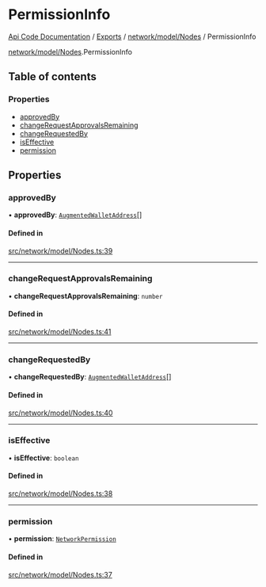 # PermissionInfo
 
[Api Code Documentation](../README.md) / [Exports](../modules.md) / [network/model/Nodes](../modules/network_model_Nodes.md) / PermissionInfo

[network/model/Nodes](../modules/network_model_Nodes.md).PermissionInfo

## Table of contents

### Properties

- [approvedBy](network_model_Nodes.PermissionInfo.md#approvedby)
- [changeRequestApprovalsRemaining](network_model_Nodes.PermissionInfo.md#changerequestapprovalsremaining)
- [changeRequestedBy](network_model_Nodes.PermissionInfo.md#changerequestedby)
- [isEffective](network_model_Nodes.PermissionInfo.md#iseffective)
- [permission](network_model_Nodes.PermissionInfo.md#permission)

## Properties

### approvedBy

• **approvedBy**: [`AugmentedWalletAddress`](network_model_Nodes.AugmentedWalletAddress.md)[]

#### Defined in

[src/network/model/Nodes.ts:39](https://github.com/openkfw/TruBudget/blob/95e6f8a/api/src/network/model/Nodes.ts#L39)

___

### changeRequestApprovalsRemaining

• **changeRequestApprovalsRemaining**: `number`

#### Defined in

[src/network/model/Nodes.ts:41](https://github.com/openkfw/TruBudget/blob/95e6f8a/api/src/network/model/Nodes.ts#L41)

___

### changeRequestedBy

• **changeRequestedBy**: [`AugmentedWalletAddress`](network_model_Nodes.AugmentedWalletAddress.md)[]

#### Defined in

[src/network/model/Nodes.ts:40](https://github.com/openkfw/TruBudget/blob/95e6f8a/api/src/network/model/Nodes.ts#L40)

___

### isEffective

• **isEffective**: `boolean`

#### Defined in

[src/network/model/Nodes.ts:38](https://github.com/openkfw/TruBudget/blob/95e6f8a/api/src/network/model/Nodes.ts#L38)

___

### permission

• **permission**: [`NetworkPermission`](../modules/network_model_Nodes.md#networkpermission)

#### Defined in

[src/network/model/Nodes.ts:37](https://github.com/openkfw/TruBudget/blob/95e6f8a/api/src/network/model/Nodes.ts#L37)

